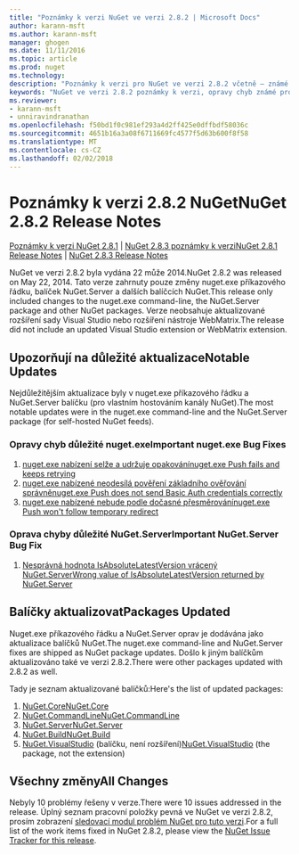 ```yaml
---
title: "Poznámky k verzi NuGet ve verzi 2.8.2 | Microsoft Docs"
author: karann-msft
ms.author: karann-msft
manager: ghogen
ms.date: 11/11/2016
ms.topic: article
ms.prod: nuget
ms.technology: 
description: "Poznámky k verzi pro NuGet ve verzi 2.8.2 včetně – známé problémy, opravy chyb, přidaných funkcí a chcete."
keywords: "NuGet ve verzi 2.8.2 poznámky k verzi, opravy chyb známé problémy, přidat funkce, chcete"
ms.reviewer:
- karann-msft
- unniravindranathan
ms.openlocfilehash: f50bd1f0c981ef293a4d2ff425e0dffbdf58036c
ms.sourcegitcommit: 4651b16a3a08f6711669fc4577f5d63b600f8f58
ms.translationtype: MT
ms.contentlocale: cs-CZ
ms.lasthandoff: 02/02/2018
---
```

# <a name="nuget-282-release-notes"></a><span data-ttu-id="73428-104">Poznámky k verzi 2.8.2 NuGet</span><span class="sxs-lookup"><span data-stu-id="73428-104">NuGet 2.8.2 Release Notes</span></span>

<span data-ttu-id="73428-105">[Poznámky k verzi NuGet 2.8.1](../release-notes/nuget-2.8.1.md) | [NuGet 2.8.3 poznámky k verzi](../release-notes/nuget-2.8.3.md)</span><span class="sxs-lookup"><span data-stu-id="73428-105">[NuGet 2.8.1 Release Notes](../release-notes/nuget-2.8.1.md) | [NuGet 2.8.3 Release Notes](../release-notes/nuget-2.8.3.md)</span></span>

<span data-ttu-id="73428-106">NuGet ve verzi 2.8.2 byla vydána 22 může 2014.</span><span class="sxs-lookup"><span data-stu-id="73428-106">NuGet 2.8.2 was released on May 22, 2014.</span></span>  <span data-ttu-id="73428-107">Tato verze zahrnuty pouze změny nuget.exe příkazového řádku, balíček NuGet.Server a dalších balíčcích NuGet.</span><span class="sxs-lookup"><span data-stu-id="73428-107">This release only included changes to the nuget.exe command-line, the NuGet.Server package and other NuGet packages.</span></span>  <span data-ttu-id="73428-108">Verze neobsahuje aktualizované rozšíření sady Visual Studio nebo rozšíření nástroje WebMatrix.</span><span class="sxs-lookup"><span data-stu-id="73428-108">The release did not include an updated Visual Studio extension or WebMatrix extension.</span></span>

## <a name="notable-updates"></a><span data-ttu-id="73428-109">Upozorňují na důležité aktualizace</span><span class="sxs-lookup"><span data-stu-id="73428-109">Notable Updates</span></span>

<span data-ttu-id="73428-110">Nejdůležitějším aktualizace byly v nuget.exe příkazového řádku a NuGet.Server balíčku (pro vlastním hostováním kanály NuGet).</span><span class="sxs-lookup"><span data-stu-id="73428-110">The most notable updates were in the nuget.exe command-line and the NuGet.Server package (for self-hosted NuGet feeds).</span></span>

### <a name="important-nugetexe-bug-fixes"></a><span data-ttu-id="73428-111">Opravy chyb důležité nuget.exe</span><span class="sxs-lookup"><span data-stu-id="73428-111">Important nuget.exe Bug Fixes</span></span>

1. [<span data-ttu-id="73428-112">nuget.exe nabízení selže a udržuje opakování</span><span class="sxs-lookup"><span data-stu-id="73428-112">nuget.exe Push fails and keeps retrying</span></span>](https://nuget.codeplex.com/workitem/4000)
1. [<span data-ttu-id="73428-113">nuget.exe nabízené neodesílá pověření základního ověřování správně</span><span class="sxs-lookup"><span data-stu-id="73428-113">nuget.exe Push does not send Basic Auth credentials correctly</span></span>](https://nuget.codeplex.com/workitem/4109)
1. [<span data-ttu-id="73428-114">nuget.exe nabízené nebude podle dočasné přesměrování</span><span class="sxs-lookup"><span data-stu-id="73428-114">nuget.exe Push won't follow temporary redirect</span></span>](https://nuget.codeplex.com/workitem/4050)

### <a name="important-nugetserver-bug-fix"></a><span data-ttu-id="73428-115">Oprava chyby důležité NuGet.Server</span><span class="sxs-lookup"><span data-stu-id="73428-115">Important NuGet.Server Bug Fix</span></span>

1. [<span data-ttu-id="73428-116">Nesprávná hodnota IsAbsoluteLatestVersion vrácený NuGet.Server</span><span class="sxs-lookup"><span data-stu-id="73428-116">Wrong value of IsAbsoluteLatestVersion returned by NuGet.Server</span></span>](https://nuget.codeplex.com/workitem/4147)

## <a name="packages-updated"></a><span data-ttu-id="73428-117">Balíčky aktualizovat</span><span class="sxs-lookup"><span data-stu-id="73428-117">Packages Updated</span></span>

<span data-ttu-id="73428-118">Nuget.exe příkazového řádku a NuGet.Server oprav je dodávána jako aktualizace balíčků NuGet.</span><span class="sxs-lookup"><span data-stu-id="73428-118">The nuget.exe command-line and NuGet.Server fixes are shipped as NuGet package updates.</span></span>  <span data-ttu-id="73428-119">Došlo k jiným balíčkům aktualizováno také ve verzi 2.8.2.</span><span class="sxs-lookup"><span data-stu-id="73428-119">There were other packages updated with 2.8.2 as well.</span></span>

<span data-ttu-id="73428-120">Tady je seznam aktualizované balíčků:</span><span class="sxs-lookup"><span data-stu-id="73428-120">Here's the list of updated packages:</span></span>

1. [<span data-ttu-id="73428-121">NuGet.Core</span><span class="sxs-lookup"><span data-stu-id="73428-121">NuGet.Core</span></span>](https://www.nuget.org/packages/NuGet.Core/)
1. [<span data-ttu-id="73428-122">NuGet.CommandLine</span><span class="sxs-lookup"><span data-stu-id="73428-122">NuGet.CommandLine</span></span>](https://www.nuget.org/packages/NuGet.CommandLine/)
1. [<span data-ttu-id="73428-123">NuGet.Server</span><span class="sxs-lookup"><span data-stu-id="73428-123">NuGet.Server</span></span>](https://www.nuget.org/packages/NuGet.Server/)
1. [<span data-ttu-id="73428-124">NuGet.Build</span><span class="sxs-lookup"><span data-stu-id="73428-124">NuGet.Build</span></span>](https://www.nuget.org/packages/NuGet.Build/)
1. <span data-ttu-id="73428-125">[NuGet.VisualStudio](https://www.nuget.org/packages/NuGet.VisualStudio/) (balíčku, není rozšíření)</span><span class="sxs-lookup"><span data-stu-id="73428-125">[NuGet.VisualStudio](https://www.nuget.org/packages/NuGet.VisualStudio/) (the package, not the extension)</span></span>

## <a name="all-changes"></a><span data-ttu-id="73428-126">Všechny změny</span><span class="sxs-lookup"><span data-stu-id="73428-126">All Changes</span></span>
<span data-ttu-id="73428-127">Nebyly 10 problémy řešeny v verze.</span><span class="sxs-lookup"><span data-stu-id="73428-127">There were 10 issues addressed in the release.</span></span> <span data-ttu-id="73428-128">Úplný seznam pracovní položky pevná ve NuGet ve verzi 2.8.2, prosím zobrazení [sledovací modul problém NuGet pro tuto verzi](https://nuget.codeplex.com/workitem/list/advanced?keyword=&status=All&type=All&priority=All&release=NuGet%202.8.2&assignedTo=All&component=All&sortField=LastUpdatedDate&sortDirection=Descending&page=0&reasonClosed=All).</span><span class="sxs-lookup"><span data-stu-id="73428-128">For a full list of the work items fixed in NuGet 2.8.2, please view the [NuGet Issue Tracker for this release](https://nuget.codeplex.com/workitem/list/advanced?keyword=&status=All&type=All&priority=All&release=NuGet%202.8.2&assignedTo=All&component=All&sortField=LastUpdatedDate&sortDirection=Descending&page=0&reasonClosed=All).</span></span>

